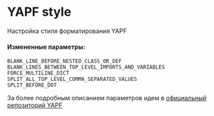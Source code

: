 # YAPF style
Настройка стиля форматирования YAPF 

#### Измененные параметры: 
```
BLANK_LINE_BEFORE_NESTED_CLASS_OR_DEF
BLANK_LINES_BETWEEN_TOP_LEVEL_IMPORTS_AND_VARIABLES
FORCE_MULTILINE_DICT
SPLIT_ALL_TOP_LEVEL_COMMA_SEPARATED_VALUES
SPLIT_BEFORE_DOT
```

За более подробным описанием параметров идем в [официальный репозиторий YAPF](https://github.com/google/yapf/tree/main)
